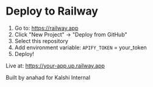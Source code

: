 # Deploy to Railway

1. Go to: https://railway.app
2. Click "New Project" → "Deploy from GitHub"
3. Select this repository
4. Add environment variable: `APIFY_TOKEN` = your_token
5. Deploy!

Live at: https://your-app.up.railway.app

Built by anahad for Kalshi Internal

